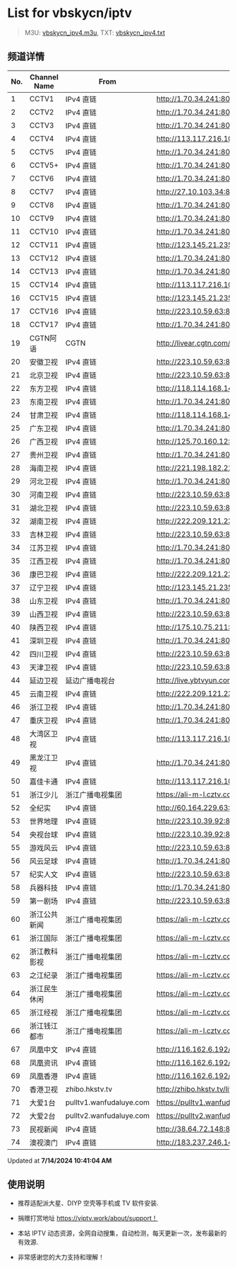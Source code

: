 # List for **vbskycn/iptv**

> M3U: [vbskycn_ipv4.m3u](./vbskycn_ipv4.m3u ), TXT: [vbskycn_ipv4.txt](./txt/vbskycn_ipv4.txt )

## 频道详情

| No. | Channel Name | From | Source |
| --- | ------------ | ---- | ------ |
| 1 | CCTV1 | IPv4 直链 | <http://1.70.34.241:8083/udp/239.1.1.7:8007> |
| 2 | CCTV2 | IPv4 直链 | <http://1.70.34.241:8083/udp/239.1.1.8:8008> |
| 3 | CCTV3 | IPv4 直链 | <http://1.70.34.241:8083/udp/239.1.1.9:8009> |
| 4 | CCTV4 | IPv4 直链 | <http://113.117.216.109:8686/udp/239.77.1.163:5146> |
| 5 | CCTV5 | IPv4 直链 | <http://1.70.34.241:8083/udp/239.1.1.11:8011> |
| 6 | CCTV5+ | IPv4 直链 | <http://1.70.34.241:8083/udp/239.1.1.12:8012> |
| 7 | CCTV6 | IPv4 直链 | <http://1.70.34.241:8083/udp/239.1.1.13:8013> |
| 8 | CCTV7 | IPv4 直链 | <http://27.10.103.34:8003/udp/225.0.4.127:7980> |
| 9 | CCTV8 | IPv4 直链 | <http://1.70.34.241:8083/udp/239.1.1.15:8015> |
| 10 | CCTV9 | IPv4 直链 | <http://1.70.34.241:8083/udp/239.1.1.16:8016> |
| 11 | CCTV10 | IPv4 直链 | <http://1.70.34.241:8083/udp/239.1.1.17:8017> |
| 12 | CCTV11 | IPv4 直链 | <http://123.145.21.235:8004/udp/225.0.4.218:7980> |
| 13 | CCTV12 | IPv4 直链 | <http://1.70.34.241:8083/udp/239.1.1.19:8019> |
| 14 | CCTV13 | IPv4 直链 | <http://1.70.34.241:8083/udp/239.1.1.20:8020> |
| 15 | CCTV14 | IPv4 直链 | <http://113.117.216.109:8686/udp/239.77.1.161:5146> |
| 16 | CCTV15 | IPv4 直链 | <http://123.145.21.235:8004/udp/225.0.4.220:7980> |
| 17 | CCTV16 | IPv4 直链 | <http://223.10.59.63:8084/udp/239.1.1.122:8122> |
| 18 | CCTV17 | IPv4 直链 | <http://1.70.34.241:8083/udp/239.1.1.23:8023> |
| 19 | CGTN阿语 | CGTN | <http://livear.cgtn.com/1000a/prog_index.m3u8> |
| 20 | 安徽卫视 | IPv4 直链 | <http://223.10.59.63:8084/udp/239.1.1.44:8044> |
| 21 | 北京卫视 | IPv4 直链 | <http://223.10.59.63:8084/udp/239.1.1.41:8041> |
| 22 | 东方卫视 | IPv4 直链 | <http://118.114.168.146:8888/udp/239.93.0.123:5140> |
| 23 | 东南卫视 | IPv4 直链 | <http://1.70.34.241:8083/udp/239.1.1.33:8033> |
| 24 | 甘肃卫视 | IPv4 直链 | <http://118.114.168.146:8888/udp/239.93.0.81:5140> |
| 25 | 广东卫视 | IPv4 直链 | <http://1.70.34.241:8083/udp/239.1.1.49:8049> |
| 26 | 广西卫视 | IPv4 直链 | <http://125.70.160.12:4000/udp/239.93.42.46:5140> |
| 27 | 贵州卫视 | IPv4 直链 | <http://1.70.34.241:8083/udp/239.1.1.43:8043> |
| 28 | 海南卫视 | IPv4 直链 | <http://221.198.182.212:8888/udp/225.1.2.82:5002> |
| 29 | 河北卫视 | IPv4 直链 | <http://1.70.34.241:8083/udp/239.1.1.48:8048> |
| 30 | 河南卫视 | IPv4 直链 | <http://223.10.59.63:8084/udp/239.1.1.34:8034> |
| 31 | 湖北卫视 | IPv4 直链 | <http://223.10.59.63:8084/udp/239.1.1.32:8032> |
| 32 | 湖南卫视 | IPv4 直链 | <http://222.209.121.230:888/udp/239.93.0.88:5140> |
| 33 | 吉林卫视 | IPv4 直链 | <http://223.10.59.63:8084/udp/239.1.1.30:8030> |
| 34 | 江苏卫视 | IPv4 直链 | <http://1.70.34.241:8083/udp/239.1.1.35:8035> |
| 35 | 江西卫视 | IPv4 直链 | <http://1.70.34.241:8083/udp/239.1.1.52:8052> |
| 36 | 康巴卫视 | IPv4 直链 | <http://222.209.121.230:888/udp/239.93.0.41:5140> |
| 37 | 辽宁卫视 | IPv4 直链 | <http://123.145.21.235:8004/udp/225.0.4.98:7980> |
| 38 | 山东卫视 | IPv4 直链 | <http://1.70.34.241:8083/udp/239.1.1.47:8047> |
| 39 | 山西卫视 | IPv4 直链 | <http://223.10.59.63:8084/udp/239.1.1.1:8001> |
| 40 | 陕西卫视 | IPv4 直链 | <http://175.10.75.211:4022/udp/239.76.254.76:9000> |
| 41 | 深圳卫视 | IPv4 直链 | <http://1.70.34.241:8083/udp/239.1.1.39:8039> |
| 42 | 四川卫视 | IPv4 直链 | <http://223.10.59.63:8084/udp/239.1.1.29:8029> |
| 43 | 天津卫视 | IPv4 直链 | <http://223.10.59.63:8084/udp/239.1.1.46:8046> |
| 44 | 延边卫视 | 延边广播电视台 | <http://live.ybtvyun.com/video/s10006-44f040627ca1/index.m3u8> |
| 45 | 云南卫视 | IPv4 直链 | <http://222.209.121.230:888/udp/239.93.1.174:5140> |
| 46 | 浙江卫视 | IPv4 直链 | <http://1.70.34.241:8083/udp/239.1.1.38:8038> |
| 47 | 重庆卫视 | IPv4 直链 | <http://1.70.34.241:8083/udp/239.1.1.36:8036> |
| 48 | 大湾区卫视 | IPv4 直链 | <http://113.117.216.109:8686/udp/239.77.0.215:5146> |
| 49 | 黑龙江卫视 | IPv4 直链 | <http://1.70.34.241:8083/udp/239.1.1.37:8037> |
| 50 | 嘉佳卡通 | IPv4 直链 | <http://113.117.216.109:8686/udp/239.77.0.179:5146> |
| 51 | 浙江少儿 | 浙江广播电视集团 | <https://ali-m-l.cztv.com/channels/lantian/channel008/1080p.m3u8> |
| 52 | 全纪实 | IPv4 直链 | <http://60.164.229.63:4040/udp/239.255.29.17:8231> |
| 53 | 世界地理 | IPv4 直链 | <http://223.10.39.92:8083/udp/239.1.1.99:8099> |
| 54 | 央视台球 | IPv4 直链 | <http://223.10.39.92:8083/udp/239.1.1.100:8100> |
| 55 | 游戏风云 | IPv4 直链 | <http://223.10.59.63:8084/udp/239.1.1.83:8083> |
| 56 | 风云足球 | IPv4 直链 | <http://1.70.34.241:8083/udp/239.1.1.101:8101> |
| 57 | 纪实人文 | IPv4 直链 | <http://223.10.59.63:8084/udp/239.1.1.45:8045> |
| 58 | 兵器科技 | IPv4 直链 | <http://1.70.34.241:8083/udp/239.1.1.97:8097> |
| 59 | 第一剧场 | IPv4 直链 | <http://223.10.59.63:8084/udp/239.1.1.94:8094> |
| 60 | 浙江公共新闻 | 浙江广播电视集团 | <https://ali-m-l.cztv.com/channels/lantian/channel007/1080p.m3u8> |
| 61 | 浙江国际 | 浙江广播电视集团 | <https://ali-m-l.cztv.com/channels/lantian/channel010/1080p.m3u8> |
| 62 | 浙江教科影视 | 浙江广播电视集团 | <https://ali-m-l.cztv.com/channels/lantian/channel004/1080p.m3u8> |
| 63 | 之江纪录 | 浙江广播电视集团 | <https://ali-m-l.cztv.com/channels/lantian/channel012/1080p.m3u8> |
| 64 | 浙江民生休闲 | 浙江广播电视集团 | <https://ali-m-l.cztv.com/channels/lantian/channel006/1080p.m3u8> |
| 65 | 浙江经视 | 浙江广播电视集团 | <https://ali-m-l.cztv.com/channels/lantian/channel003/1080p.m3u8> |
| 66 | 浙江钱江都市 | 浙江广播电视集团 | <https://ali-m-l.cztv.com/channels/lantian/channel002/1080p.m3u8> |
| 67 | 凤凰中文 | IPv4 直链 | <http://116.162.6.192/1.v.smtcdns.net/qctv.fengshows.cn/live/0701pcc72.m3u8> |
| 68 | 凤凰资讯 | IPv4 直链 | <http://116.162.6.192/1.v.smtcdns.net/qctv.fengshows.cn/live/0701pin72.m3u8> |
| 69 | 凤凰香港 | IPv4 直链 | <http://116.162.6.192/1.v.smtcdns.net/qctv.fengshows.cn/live/0701phk72.m3u8> |
| 70 | 香港卫视 | zhibo.hkstv.tv | <http://zhibo.hkstv.tv/livestream/mutfysrq/playlist.m3u8> |
| 71 | 大爱1台 | pulltv1.wanfudaluye.com | <https://pulltv1.wanfudaluye.com/live/tv1.m3u8> |
| 72 | 大爱2台 | pulltv2.wanfudaluye.com | <https://pulltv2.wanfudaluye.com/live/tv2.m3u8> |
| 73 | 民视新闻 | IPv4 直链 | <http://38.64.72.148:80/hls/modn/list/4012/chunklist1.m3u8> |
| 74 | 澳视澳门 | IPv4 直链 | <http://183.237.246.14:9931/tsfile/live/1039_1.m3u8> |

Updated at **7/14/2024 10:41:04 AM**

## 使用说明

- 推荐适配派大星、DIYP 空壳等手机或 TV 软件安装.

- 捐赠打赏地址 <https://viptv.work/about/support！>

- 本站 IPTV 动态资源，全网自动搜集，自动检测，每天更新一次，发布最新的有效源.

- 非常感谢您的大力支持和理解！

